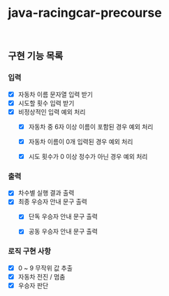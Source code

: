 # java-racingcar-precourse

<br>

## 구현 기능 목록


### 입력
- [X] 자동차 이름 문자열 입력 받기
- [X] 시도할 횟수 입력 받기
- [X] 비정상적인 입력 예외 처리
    - [X] 자동차 중 6자 이상 이름이 포함된 경우 예외 처리
    - [X] 자동차 이름이 0개 입력된 경우 예외 처리
    - [X] 시도 횟수가 0 이상 정수가 아닌 경우 예외 처리


### 출력
- [X] 차수별 실행 결과 출력
- [X] 최종 우승자 안내 문구 출력
  - [X] 단독 우승자 안내 문구 출력
  - [X] 공동 우승자 안내 문구 출력


### 로직 구현 사항
- [X] 0 ~ 9 무작위 값 추출
- [X] 자동차 전진 / 멈춤
- [X] 우승자 판단